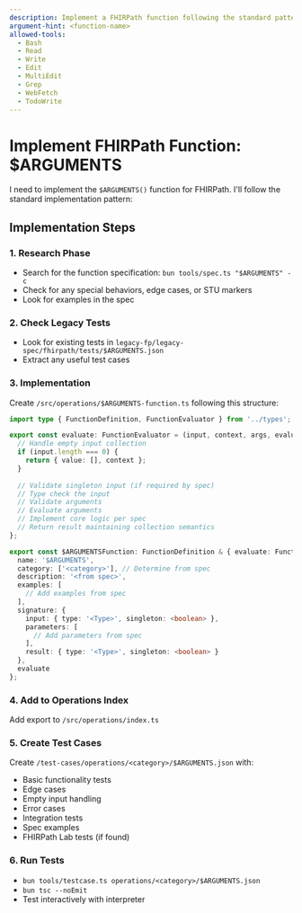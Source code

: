 ```yaml
---
description: Implement a FHIRPath function following the standard pattern
argument-hint: <function-name>
allowed-tools:
  - Bash
  - Read
  - Write
  - Edit
  - MultiEdit
  - Grep
  - WebFetch
  - TodoWrite
---
```


# Implement FHIRPath Function: $ARGUMENTS

I need to implement the `$ARGUMENTS()` function for FHIRPath. I'll follow the standard implementation pattern:

## Implementation Steps

### 1. Research Phase
- Search for the function specification: `bun tools/spec.ts "$ARGUMENTS" -c`
- Check for any special behaviors, edge cases, or STU markers
- Look for examples in the spec

### 2. Check Legacy Tests
- Look for existing tests in `legacy-fp/legacy-spec/fhirpath/tests/$ARGUMENTS.json`
- Extract any useful test cases

### 3. Implementation
Create `/src/operations/$ARGUMENTS-function.ts` following this structure:

```typescript
import type { FunctionDefinition, FunctionEvaluator } from '../types';

export const evaluate: FunctionEvaluator = (input, context, args, evaluator) => {
  // Handle empty input collection
  if (input.length === 0) {
    return { value: [], context };
  }
  
  // Validate singleton input (if required by spec)
  // Type check the input
  // Validate arguments
  // Evaluate arguments
  // Implement core logic per spec
  // Return result maintaining collection semantics
};

export const $ARGUMENTSFunction: FunctionDefinition & { evaluate: FunctionEvaluator } = {
  name: '$ARGUMENTS',
  category: ['<category>'], // Determine from spec
  description: '<from spec>',
  examples: [
    // Add examples from spec
  ],
  signature: {
    input: { type: '<Type>', singleton: <boolean> },
    parameters: [
      // Add parameters from spec
    ],
    result: { type: '<Type>', singleton: <boolean> }
  },
  evaluate
};
```

### 4. Add to Operations Index
Add export to `/src/operations/index.ts`

### 5. Create Test Cases
Create `/test-cases/operations/<category>/$ARGUMENTS.json` with:
- Basic functionality tests
- Edge cases
- Empty input handling
- Error cases
- Integration tests
- Spec examples
- FHIRPath Lab tests (if found)

### 6. Run Tests
- `bun tools/testcase.ts operations/<category>/$ARGUMENTS.json`
- `bun tsc --noEmit`
- Test interactively with interpreter